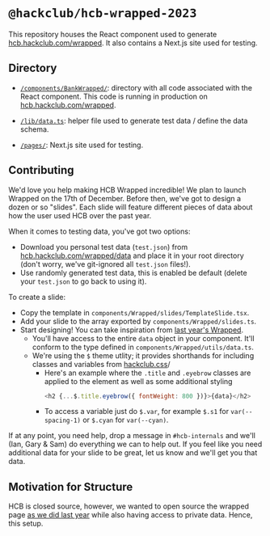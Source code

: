 # `@hackclub/hcb-wrapped-2023`

This repository houses the React component used to generate [hcb.hackclub.com/wrapped](https://hcb.hackclub.com/wrapped). It also contains a Next.js site used for testing.

## Directory

- [`/components/BankWrapped/`](/components/BankWrapped/): directory with all code associated with the React component. This code is running in production on [hcb.hackclub.com/wrapped](https://hcb.hackclub.com/wrapped).

- [`/lib/data.ts`](/lib/data.ts): helper file used to generate test data / define the data schema.

- [`/pages/`](/pages): Next.js site used for testing.

## Contributing

We'd love you help making HCB Wrapped incredible! We plan to launch Wrapped on the 17th of December. Before then, we've got to design a dozen or so "slides". Each slide will feature different pieces of data about how the user used HCB over the past year. 

When it comes to testing data, you've got two options:

* Download you personal test data (`test.json`) from [hcb.hackclub.com/wrapped/data](https://hcb.hackclub.com/wrapped/data) and place it in your root directory (don't worry, we've git-ignored all `test.json` files!).
* Use randomly generated test data, this is enabled be default (delete your `test.json` to go back to using it).

To create a slide:

* Copy the template in `components/Wrapped/slides/TemplateSlide.tsx`.
* Add your slide to the array exported by `components/Wrapped/slides.ts`.
* Start designing! You can take inspiration from [last year's Wrapped](https://hcb.hackclub.com/wrapped).
  * You'll have access to the entire `data` object in your component. It'll conform to the type defined in `components/Wrapped/utils/data.ts`.
  * We're using the `$` theme utlity; it provides shorthands for including classes and variables from [hackclub.css](https://css.hackclub.com)/
    * Here's an example where the `.title` and `.eyebrow` classes are applied to the element as well as some additional styling
      ```js
      <h2 {...$.title.eyebrow({ fontWeight: 800 })}>{data}</h2>
      ```
    * To access a variable just do `$.var`, for example `$.s1` for `var(--spacing-1)` or `$.cyan` for `var(--cyan)`.

If at any point, you need help, drop a message in `#hcb-internals` and we'll (Ian, Gary & Sam) do everything we can to help out. If you feel like you need additional data for your slide to be great, let us know and we'll get you that data.

## Motivation for Structure

HCB is closed source, however, we wanted to open source the wrapped page [as we did last year](https://github.com/hackclub/hcb-wrapped-2022) while also having access to private data. Hence, this setup.
